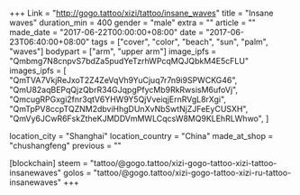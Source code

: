+++
Link = "http://gogo.tattoo/xizi/tattoo/insane_waves"
title = "Insane waves"
duration_min = 400
gender = "male"
extra = ""
article = ""
made_date = "2017-06-22T00:00:00+08:00"
date = "2017-06-23T06:40:00+08:00"
tags = ["cover", "color", "beach", "sun", "palm", "waves"]
bodypart = ["arm", "upper arm"]
image_ipfs = "Qmbmg7N8cnpvS7bdZa5pudYeTzrhWPcqMQJQbkM4E5cFLU"
images_ipfs = [  "QmTVA7VkjReJxoT2Z4ZeVqVh9YuCjuq7r7n9i9SPWCKG46",
  "QmU82aqBEPqQjzQbrR34GJqpgPfycMb9RkRwsisM6ufoVj",
  "QmcugRPGxgi2fnr3qtV6YHW9Y5QjVveiqjErnRVgL8rXgi",
  "QmTpPV8ccpTQZNM2dbviHhgDUnXvNbSwtNjZJFeEyCUSXH",
  "QmVy6JCwR6FskZtheKJMDDVmMWLCqcsW8MQ9KLEhRLWhwo",
]


location_city = "Shanghai"
location_country = "China"
made_at_shop = "chushangfeng"
previous = ""

[blockchain]
steem = "tattoo/@gogo.tattoo/xizi-gogo-tattoo-xizi-tattoo-insanewaves"
golos = "tattoo/@gogo.tattoo/xizi-gogo-tattoo-xizi-ru-tattoo-insanewaves"
+++
